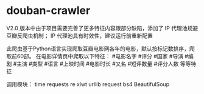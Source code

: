 # douban-crawler

V2.0 版本中由于项目需要完善了更多特征内容跟部分缺陷，添加了 IP 代理池规避豆瓣反爬虫机制；
IP 代理池具有时效性，建议运行前重新配置

此爬虫基于Python语言实现爬取豆瓣电影网各年的电影，默认按标记数排序，爬取前60部。
在电影详情页中爬取以下特征： #电影名字 #评分 #国家 #导演 #编剧 #主演 #类型 #语言 #上映时间 #电影时长 #又名 #短评数量 #评分人数 等等特征

调用模块：
time
requests
re
xlwt
urllib request
bs4 BeautifulSoup

